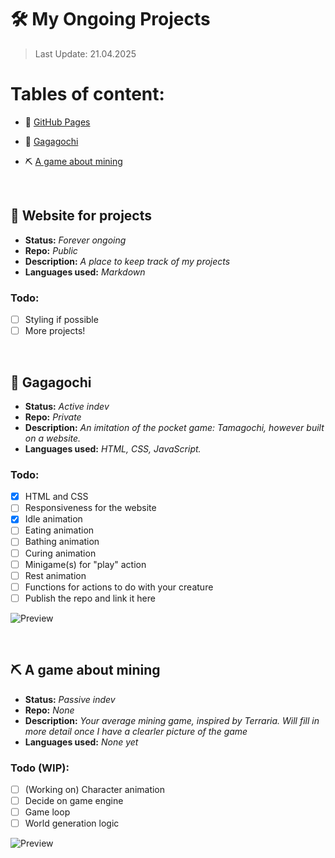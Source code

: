 
# 🛠️ My Ongoing Projects

> Last Update:
> 21.04.2025

# Tables of content:
* 📰 [GitHub Pages](#-Website-for-projects)
- 👾 [Gagagochi](#-Gagagochi) 
+ ⛏️ [A game about mining](#-A-game-about-mining) 

<br>

## 📰 Website for projects
- **Status:** *Forever ongoing*
- **Repo:** *Public*
- **Description:** *A place to keep track of my projects*
- **Languages used:** *Markdown*

### Todo:
- [ ]  Styling if possible
- [ ]  More projects!

<br>

## 👾 Gagagochi

- **Status:** *Active indev*
- **Repo:** *Private*
- **Description:** *An imitation of the pocket game: Tamagochi, however built on a website.*
- **Languages used:** *HTML, CSS, JavaScript.*
  
### Todo:
- [x]  HTML and CSS
- [ ]  Responsiveness for the website
- [x]  Idle animation
- [ ]  Eating animation
- [ ]  Bathing animation
- [ ]  Curing animation
- [ ]  Minigame(s) for "play" action
- [ ]  Rest animation
- [ ]  Functions for actions to do with your creature
- [ ]  Publish the repo and link it here

![Preview](https://github.com/user-attachments/assets/0662d381-8eeb-410d-b1be-c995134e47e0)

<br>

## ⛏️ A game about mining

- **Status:** *Passive indev*
- **Repo:** *None*
- **Description:** *Your average mining game, inspired by Terraria. Will fill in more detail once I have a clearler picture of the game*
- **Languages used:** *None yet*

### Todo (WIP):
- [ ] \(Working on) Character animation
- [ ] Decide on game engine
- [ ] Game loop
- [ ] World generation logic

![Preview](https://github.com/user-attachments/assets/a15aa7a2-adad-4a34-bb3c-e9b1fc30f92e)


<br>
